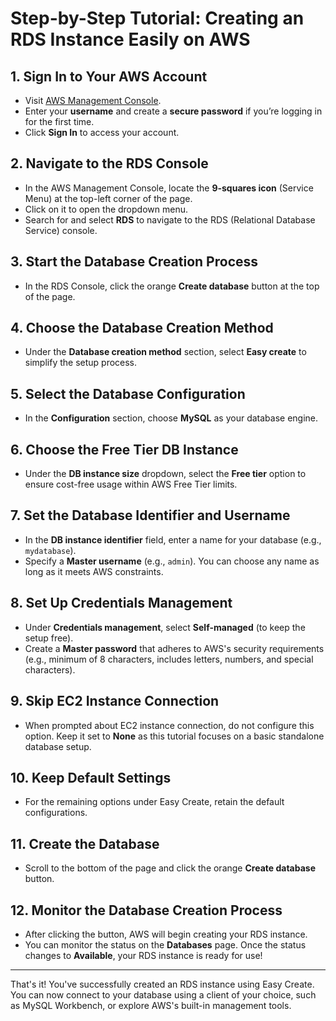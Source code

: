 # Step-by-Step Tutorial: Creating an RDS Instance Easily on AWS

## 1. Sign In to Your AWS Account
- Visit [AWS Management Console](https://aws.amazon.com/console/).
- Enter your **username** and create a **secure password** if you’re logging in for the first time.
- Click **Sign In** to access your account.

## 2. Navigate to the RDS Console
- In the AWS Management Console, locate the **9-squares icon** (Service Menu) at the top-left corner of the page.
- Click on it to open the dropdown menu.
- Search for and select **RDS** to navigate to the RDS (Relational Database Service) console.

## 3. Start the Database Creation Process
- In the RDS Console, click the orange **Create database** button at the top of the page.

## 4. Choose the Database Creation Method
- Under the **Database creation method** section, select **Easy create** to simplify the setup process.

## 5. Select the Database Configuration
- In the **Configuration** section, choose **MySQL** as your database engine.

## 6. Choose the Free Tier DB Instance
- Under the **DB instance size** dropdown, select the **Free tier** option to ensure cost-free usage within AWS Free Tier limits.

## 7. Set the Database Identifier and Username
- In the **DB instance identifier** field, enter a name for your database (e.g., `mydatabase`).
- Specify a **Master username** (e.g., `admin`). You can choose any name as long as it meets AWS constraints.

## 8. Set Up Credentials Management
- Under **Credentials management**, select **Self-managed** (to keep the setup free).
- Create a **Master password** that adheres to AWS's security requirements (e.g., minimum of 8 characters, includes letters, numbers, and special characters).

## 9. Skip EC2 Instance Connection
- When prompted about EC2 instance connection, do not configure this option. Keep it set to **None** as this tutorial focuses on a basic standalone database setup.

## 10. Keep Default Settings
- For the remaining options under Easy Create, retain the default configurations.

## 11. Create the Database
- Scroll to the bottom of the page and click the orange **Create database** button.

## 12. Monitor the Database Creation Process
- After clicking the button, AWS will begin creating your RDS instance.
- You can monitor the status on the **Databases** page. Once the status changes to **Available**, your RDS instance is ready for use!

---

That's it! You've successfully created an RDS instance using Easy Create. You can now connect to your database using a client of your choice, such as MySQL Workbench, or explore AWS's built-in management tools.

